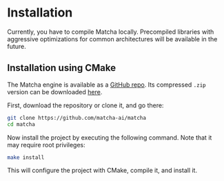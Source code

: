 # Installation

Currently, you have to compile Matcha locally. Precompiled libraries with
aggressive optimizations for common architectures will be available in the future.

## Installation using CMake

The Matcha engine is available as a [GitHub repo](https://github.com/matcha-ai/matcha/). 
Its compressed `.zip` version can be downloaded [here](https://github.com/matcha-ai/matcha-engine/archive/refs/heads/main.zip).

First, download the repository or clone it, and go there:

```sh
git clone https://github.com/matcha-ai/matcha
cd matcha
```

Now install the project by executing the following command. Note that
it may require root privileges:

```sh
make install
```

This will configure the project with CMake, compile it, and install it.
